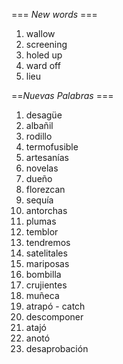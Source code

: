 === *New words* ===

1. wallow
2. screening
3. holed up
4. ward off
5. lieu

==*Nuevas Palabras* ===

1. desagüe
2. albañil
3. rodillo
4. termofusible
5. artesanías
6. novelas
7. dueño
8. florezcan
9. sequía
10. antorchas
11. plumas
12. temblor
13. tendremos
14. satelitales
15. mariposas
16. bombilla
17. crujientes
18. muñeca
19. atrapó - catch
20. descomponer
21. atajó
22. anotó
23. desaprobación

